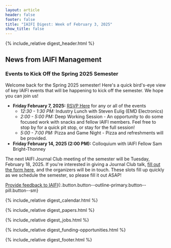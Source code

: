 ```yaml
---
layout: article
header: false
footer: false
title: "IAIFI Digest: Week of February 3, 2025"
show_title: false
--- 
```


{% include_relative digest_header.html %}

## News from IAIFI Management

### Events to Kick Off the Spring 2025 Semester

Welcome back for the Spring 2025 semester! Here's a quick bird's-eye view of key IAIFI events that will be happening to kick off the semester. We hope you can join us!
- **Friday February 7, 2025:** [RSVP Here](https://app.smartsheet.com/b/form/dd54cfecafc1489c8297a3a2cde46f5b) for any or all of the events
    - *12:30 - 1:30 PM:* Industry Lunch with Steven Eulig (EMD Electronics)
    - *2:00 - 5:00 PM:* Deep Working Session - An opportunity to do some focused work with snacks and fellow IAIFI members. Feel free to stop by for a quick pit stop, or stay for the full session!
    - *5:00 - 7:00 PM:* Pizza and Game Night - Pizza and refreshments will be provided.
- **Friday February 14, 2025 (2:00 PM):** Colloquium with IAIFI Fellow Sam Bright-Thonney 

The next IAIFI Journal Club meeting of the semester will be Tuesday, February 18, 2025. If you're interested in giving a Journal Club talk, [fill out the form here](https://forms.gle/3wb96e3qgHftWKyo6), and the organizers will be in touch. These slots fill up quickly as we schedule the semester, so please fill it out ASAP!

[Provide feedback to IAIFI](https://forms.gle/hk2mrqjaLY8nCZrE6){:.button.button--outline-primary.button--pill.button--sm}

{% include_relative digest_calendar.html %}

{% include_relative digest_papers.html %}
 
{% include_relative digest_jobs.html %}

{% include_relative digest_funding-opportunities.html %}

{% include_relative digest_footer.html %}
